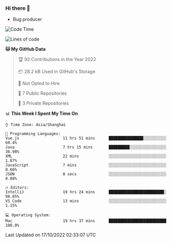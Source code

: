### Hi there 👋
* Bug producer
<!--START_SECTION:waka-->
![Code Time](http://img.shields.io/badge/Code%20Time-772%20hrs%2054%20mins-blue)

![Lines of code](https://img.shields.io/badge/From%20Hello%20World%20I%27ve%20Written-36%20Thousand%20lines%20of%20code-blue)

**🐱 My GitHub Data** 

> 🏆 92 Contributions in the Year 2022
 > 
> 📦 28.2 kB Used in GitHub's Storage 
 > 
> 🚫 Not Opted to Hire
 > 
> 📜 7 Public Repositories 
 > 
> 🔑 3 Private Repositories  
 > 
📊 **This Week I Spent My Time On** 

```text
⌚︎ Time Zone: Asia/Shanghai

💬 Programming Languages: 
Vue.js                   11 hrs 51 mins      ███████████████░░░░░░░░░░   60.4% 
Java                     7 hrs 15 mins       █████████░░░░░░░░░░░░░░░░   36.98% 
XML                      22 mins             ░░░░░░░░░░░░░░░░░░░░░░░░░   1.87% 
JavaScript               7 mins              ░░░░░░░░░░░░░░░░░░░░░░░░░   0.66% 
JSON                     0 secs              ░░░░░░░░░░░░░░░░░░░░░░░░░   0.08%

🔥 Editors: 
IntelliJ                 19 hrs 24 mins      ████████████████████████░   98.85% 
VS Code                  13 mins             ░░░░░░░░░░░░░░░░░░░░░░░░░   1.15%

💻 Operating System: 
Mac                      19 hrs 37 mins      █████████████████████████   100.0%

```


 Last Updated on 17/10/2022 02:33:07 UTC
<!--END_SECTION:waka-->
